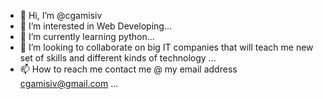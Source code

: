 - 👋 Hi, I’m @cgamisiv
- 👀 I’m interested in Web Developing...
- 🌱 I’m currently learning python...
- 💞️ I’m looking to collaborate on big IT companies that will teach me new set of skills and different kinds of technology ...
- 📫 How to reach me contact me @ my email address cgamisiv@gmail.com ...

<!---
cgamisiv/cgamisiv is a ✨ special ✨ repository because its `README.md` (this file) appears on your GitHub profile.
You can click the Preview link to take a look at your changes.
--->
